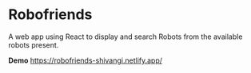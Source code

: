 # Robofriends
A web app using React to display and search Robots from the available robots present.


**Demo** https://robofriends-shivangi.netlify.app/
